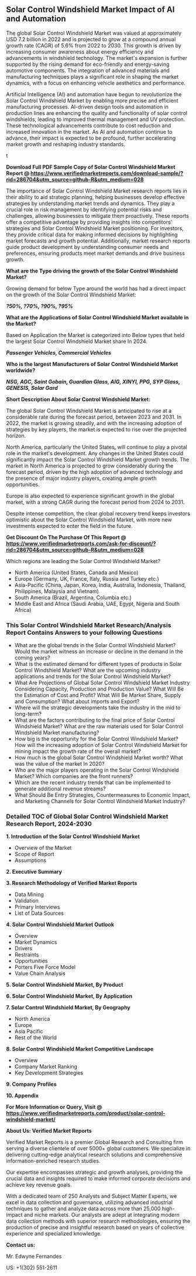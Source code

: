 <h2>Solar Control Windshield Market Impact of AI and Automation</h2><p>The global Solar Control Windshield Market was valued at approximately USD 7.2 billion in 2022 and is projected to grow at a compound annual growth rate (CAGR) of 5.6% from 2022 to 2030. This growth is driven by increasing consumer awareness about energy efficiency and advancements in windshield technology. The market's expansion is further supported by the rising demand for eco-friendly and energy-saving automotive components. The integration of advanced materials and manufacturing techniques plays a significant role in shaping the market dynamics, with a focus on enhancing vehicle aesthetics and performance.</p><p>Artificial Intelligence (AI) and automation have begun to revolutionize the Solar Control Windshield Market by enabling more precise and efficient manufacturing processes. AI-driven design tools and automation in production lines are enhancing the quality and functionality of solar control windshields, leading to improved thermal management and UV protection. These technological advancements contribute to cost reduction and increased innovation in the market. As AI and automation continue to advance, their impact is expected to be profound, further accelerating market growth and reshaping industry standards.</p>t</p><p id="" class=""><strong>Download Full PDF Sample Copy of Solar Control Windshield Market Report @ <a href="https://www.verifiedmarketreports.com/download-sample/?rid=286704&utm_source=github-R&utm_medium=028" target="_blank">https://www.verifiedmarketreports.com/download-sample/?rid=286704&utm_source=github-R&utm_medium=028</a></strong></p><p>The importance of&nbsp;Solar Control Windshield Market research reports lies in their ability to aid strategic planning, helping businesses develop effective strategies by understanding market trends and dynamics. They play a crucial role in risk management by identifying potential risks and challenges, allowing businesses to mitigate them proactively. These reports offer a competitive advantage by providing insights into competitors' strategies and Solar Control Windshield Market positioning. For investors, they provide critical data for making informed decisions by highlighting market forecasts and growth potential. Additionally, market research reports guide product development by understanding consumer needs and preferences, ensuring products meet market demands and drive business growth.</p><p><strong>What are the&nbsp;Type driving the growth of the Solar Control Windshield Market?</strong></p><p id="" class="">Growing demand for below Type around the world has had a direct impact on the growth of the Solar Control Windshield Market:</p><em><strong>?50%, ?70%, ?90%, ?95%</strong></em></p><strong>What are the&nbsp;Applications&nbsp;of Solar Control Windshield Market available in the Market?</strong></p><p id="" class="">Based on Application the Market is categorized into Below types that held the largest Solar Control Windshield Market share In 2024.</p><em><strong>Passenger Vehicles, Commercial Vehicles</strong></em></p><strong>Who is the largest Manufacturers of Solar Control Windshield Market worldwide?</strong></p><p><em><strong>NSG, AGC, Saint Gobain, Guardian Glass, AIG, XINYI, PPG, SYP Glass, GENESIS, Solar Gard</strong></em></p><p id="" class=""><strong>Short Description About Solar Control Windshield Market:</strong></p><p>The global Solar Control Windshield Market is anticipated to rise at a considerable rate during the forecast period, between 2023 and 2031. In 2022, the market is growing steadily, and with the increasing adoption of strategies by key players, the market is expected to rise over the projected horizon.</p><p>North America, particularly the United States, will continue to play a pivotal role in the market's development. Any changes in the United States could significantly impact the Solar Control Windshield Market growth trends. The market in North America is projected to grow considerably during the forecast period, driven by the high adoption of advanced technology and the presence of major industry players, creating ample growth opportunities.</p><p>Europe is also expected to experience significant growth in the global market, with a strong CAGR during the forecast period from 2024 to 2031.</p><p>Despite intense competition, the clear global recovery trend keeps investors optimistic about the Solar Control Windshield Market, with more new investments expected to enter the field in the future.</p><p id="" class=""><strong>Get Discount On The Purchase Of This Report @ <a href="https://www.verifiedmarketreports.com/ask-for-discount/?rid=286704&utm_source=github-R&utm_medium=028" target="_blank">https://www.verifiedmarketreports.com/ask-for-discount/?rid=286704&utm_source=github-R&utm_medium=028</a></strong></p>Which regions are leading the Solar Control Windshield Market?</p><ul><li>North America (United States, Canada and Mexico)</li><li>Europe (Germany, UK, France, Italy, Russia and Turkey etc.)</li><li>Asia-Pacific (China, Japan, Korea, India, Australia, Indonesia, Thailand, Philippines, Malaysia and Vietnam)</li><li>South America (Brazil, Argentina, Columbia etc.)</li><li>Middle East and Africa (Saudi Arabia, UAE, Egypt, Nigeria and South Africa)</li></ul><h3 id="" class="">This Solar Control Windshield Market Research/Analysis Report Contains Answers to your following Questions</h3><ul><li>What are the global trends in the Solar Control Windshield Market? Would the market witness an increase or decline in the demand in the coming years?</li><li>What is the estimated demand for different types of products in Solar Control Windshield Market? What are the upcoming industry applications and trends for the Solar Control Windshield Market?</li><li>What Are Projections of Global Solar Control Windshield Market Industry Considering Capacity, Production and Production Value? What Will Be the Estimation of Cost and Profit? What Will Be Market Share, Supply and Consumption? What about imports and Export?</li><li>Where will the strategic developments take the industry in the mid to long-term?</li><li>What are the factors contributing to the final price of Solar Control Windshield Market? What are the raw materials used for Solar Control Windshield Market manufacturing?</li><li>How big is the opportunity for the Solar Control Windshield Market? How will the increasing adoption of Solar Control Windshield Market for mining impact the growth rate of the overall market?</li><li>How much is the global Solar Control Windshield Market worth? What was the value of the market In 2020?</li><li>Who are the major players operating in the Solar Control Windshield Market? Which companies are the front runners?</li><li>Which are the recent industry trends that can be implemented to generate additional revenue streams?</li><li>What Should Be Entry Strategies, Countermeasures to Economic Impact, and Marketing Channels for Solar Control Windshield Market Industry?</li></ul><h3 id="" class="">Detailed TOC of Global Solar Control Windshield Market Research Report, 2024-2030</h3><p id="" class=""><strong>1. Introduction of the Solar Control Windshield Market</strong></p><ul><li>Overview of the Market</li><li>Scope of Report</li><li>Assumptions</li></ul><p id="" class=""><strong>2. Executive Summary</strong></p><p id="" class=""><strong>3. Research Methodology of Verified Market Reports</strong></p><ul><li>Data Mining</li><li>Validation</li><li>Primary Interviews</li><li>List of Data Sources</li></ul><p id="" class=""><strong>4. Solar Control Windshield Market Outlook</strong></p><ul><li>Overview</li><li>Market Dynamics</li><li>Drivers</li><li>Restraints</li><li>Opportunities</li><li>Porters Five Force Model</li><li>Value Chain Analysis</li></ul><p id="" class=""><strong>5. Solar Control Windshield Market, By Product</strong></p><p id="" class=""><strong>6. Solar Control Windshield Market, By Application</strong></p><p id="" class=""><strong>7. Solar Control Windshield Market, By Geography</strong></p><ul><li>North America</li><li>Europe</li><li>Asia Pacific</li><li>Rest of the World</li></ul><p id="" class=""><strong>8. Solar Control Windshield Market Competitive Landscape</strong></p><ul><li>Overview</li><li>Company Market Ranking</li><li>Key Development Strategies</li></ul><p id="" class=""><strong>9. Company Profiles</strong></p><p id="" class=""><strong>10. Appendix</strong></p><p id="" class=""><strong>For More Information or Query, Visit @ <a href="https://www.verifiedmarketreports.com/product/solar-control-windshield-market/" target="_blank">https://www.verifiedmarketreports.com/product/solar-control-windshield-market/</a></strong></p><p id="" class=""><strong>About Us: Verified Market Reports</strong></p><p id="" class="">Verified Market Reports is a premier Global Research and Consulting firm serving a diverse clientele of over 5000+ global customers. We specialize in delivering cutting-edge analytical research solutions and comprehensive information-enriched research studies.</p><p id="" class="">Our expertise encompasses strategic and growth analyses, providing the crucial data and insights required to make informed corporate decisions and achieve key revenue goals.</p><p id="" class="">With a dedicated team of 250 Analysts and Subject Matter Experts, we excel in data collection and governance, utilizing advanced industrial techniques to gather and analyze data across more than 25,000 high-impact and niche markets. Our analysts are adept at integrating modern data collection methods with superior research methodologies, ensuring the production of precise and insightful research based on years of collective experience and specialized knowledge.</p><p id="" class=""><strong>Contact us:</strong></p><p id="" class="">Mr. Edwyne Fernandes</p><p id="" class="">US: +1(302) 551-2611</p>